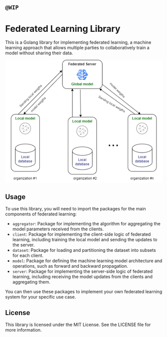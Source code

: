 ## `@WIP`

# Federated Learning Library

This is a Golang library for implementing federated learning, a machine learning approach that allows multiple 
parties to collaboratively train a model without sharing their data.

<div style="text-align:center"><img src="./flow.png" alt="Flowchart"></div>

## Usage

To use this library, you will need to import the packages for the main components of federated learning:

- `aggregator`: Package for implementing the algorithm for aggregating the model parameters received from the clients.
- `client`: Package for implementing the client-side logic of federated learning, including training the local model and sending the updates to the server.
- `dataset`: Package for loading and partitioning the dataset into subsets for each client.
- `model`: Package for defining the machine learning model architecture and operations, such as forward and backward propagation.
- `server`: Package for implementing the server-side logic of federated learning, including receiving the model updates from the clients and aggregating them.

You can then use these packages to implement your own federated learning system for your specific use case.

## License

This library is licensed under the MIT License. See the LICENSE file for more information.
